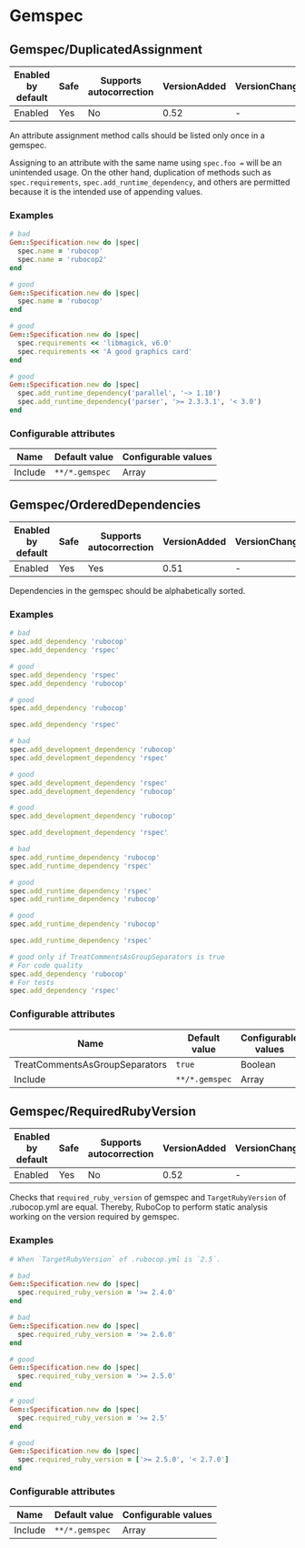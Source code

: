 # Gemspec

## Gemspec/DuplicatedAssignment

Enabled by default | Safe | Supports autocorrection | VersionAdded | VersionChanged
--- | --- | --- | --- | ---
Enabled | Yes | No | 0.52 | -

An attribute assignment method calls should be listed only once
in a gemspec.

Assigning to an attribute with the same name using `spec.foo =` will be
an unintended usage. On the other hand, duplication of methods such
as `spec.requirements`, `spec.add_runtime_dependency`, and others are
permitted because it is the intended use of appending values.

### Examples

```ruby
# bad
Gem::Specification.new do |spec|
  spec.name = 'rubocop'
  spec.name = 'rubocop2'
end

# good
Gem::Specification.new do |spec|
  spec.name = 'rubocop'
end

# good
Gem::Specification.new do |spec|
  spec.requirements << 'libmagick, v6.0'
  spec.requirements << 'A good graphics card'
end

# good
Gem::Specification.new do |spec|
  spec.add_runtime_dependency('parallel', '~> 1.10')
  spec.add_runtime_dependency('parser', '>= 2.3.3.1', '< 3.0')
end
```

### Configurable attributes

Name | Default value | Configurable values
--- | --- | ---
Include | `**/*.gemspec` | Array

## Gemspec/OrderedDependencies

Enabled by default | Safe | Supports autocorrection | VersionAdded | VersionChanged
--- | --- | --- | --- | ---
Enabled | Yes | Yes  | 0.51 | -

Dependencies in the gemspec should be alphabetically sorted.

### Examples

```ruby
# bad
spec.add_dependency 'rubocop'
spec.add_dependency 'rspec'

# good
spec.add_dependency 'rspec'
spec.add_dependency 'rubocop'

# good
spec.add_dependency 'rubocop'

spec.add_dependency 'rspec'

# bad
spec.add_development_dependency 'rubocop'
spec.add_development_dependency 'rspec'

# good
spec.add_development_dependency 'rspec'
spec.add_development_dependency 'rubocop'

# good
spec.add_development_dependency 'rubocop'

spec.add_development_dependency 'rspec'

# bad
spec.add_runtime_dependency 'rubocop'
spec.add_runtime_dependency 'rspec'

# good
spec.add_runtime_dependency 'rspec'
spec.add_runtime_dependency 'rubocop'

# good
spec.add_runtime_dependency 'rubocop'

spec.add_runtime_dependency 'rspec'

# good only if TreatCommentsAsGroupSeparators is true
# For code quality
spec.add_dependency 'rubocop'
# For tests
spec.add_dependency 'rspec'
```

### Configurable attributes

Name | Default value | Configurable values
--- | --- | ---
TreatCommentsAsGroupSeparators | `true` | Boolean
Include | `**/*.gemspec` | Array

## Gemspec/RequiredRubyVersion

Enabled by default | Safe | Supports autocorrection | VersionAdded | VersionChanged
--- | --- | --- | --- | ---
Enabled | Yes | No | 0.52 | -

Checks that `required_ruby_version` of gemspec and `TargetRubyVersion`
of .rubocop.yml are equal.
Thereby, RuboCop to perform static analysis working on the version
required by gemspec.

### Examples

```ruby
# When `TargetRubyVersion` of .rubocop.yml is `2.5`.

# bad
Gem::Specification.new do |spec|
  spec.required_ruby_version = '>= 2.4.0'
end

# bad
Gem::Specification.new do |spec|
  spec.required_ruby_version = '>= 2.6.0'
end

# good
Gem::Specification.new do |spec|
  spec.required_ruby_version = '>= 2.5.0'
end

# good
Gem::Specification.new do |spec|
  spec.required_ruby_version = '>= 2.5'
end

# good
Gem::Specification.new do |spec|
  spec.required_ruby_version = ['>= 2.5.0', '< 2.7.0']
end
```

### Configurable attributes

Name | Default value | Configurable values
--- | --- | ---
Include | `**/*.gemspec` | Array
